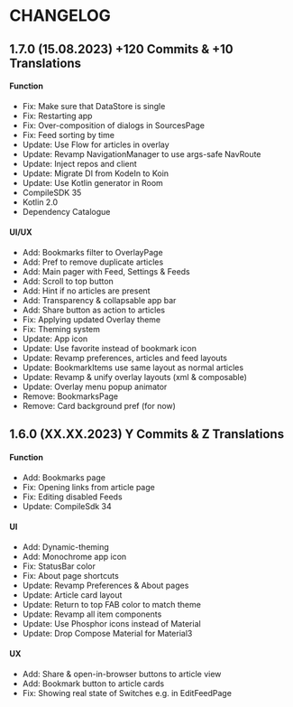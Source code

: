 CHANGELOG
=========

1.7.0 (15.08.2023) +120 Commits & +10 Translations
------------

#### Function

- Fix: Make sure that DataStore is single
- Fix: Restarting app
- Fix: Over-composition of dialogs in SourcesPage
- Fix: Feed sorting by time
- Update: Use Flow for articles in overlay
- Update: Revamp NavigationManager to use args-safe NavRoute
- Update: Inject repos and client
- Update: Migrate DI from KodeIn to Koin
- Update: Use Kotlin generator in Room
- CompileSDK 35
- Kotlin 2.0
- Dependency Catalogue

#### UI/UX

- Add: Bookmarks filter to OverlayPage
- Add: Pref to remove duplicate articles
- Add: Main pager with Feed, Settings & Feeds
- Add: Scroll to top button
- Add: Hint if no articles are present
- Add: Transparency & collapsable app bar
- Add: Share button as action to articles
- Fix: Applying updated Overlay theme
- Fix: Theming system
- Update: App icon
- Update: Use favorite instead of bookmark icon
- Update: Revamp preferences, articles and feed layouts
- Update: BookmarkItems use same layout as normal articles
- Update: Revamp & unify overlay layouts (xml & composable)
- Update: Overlay menu popup animator
- Remove: BookmarksPage
- Remove: Card background pref (for now)

1.6.0 (XX.XX.2023) Y Commits & Z Translations
------------

#### Function
- Add: Bookmarks page
- Fix: Opening links from article page
- Fix: Editing disabled Feeds
- Update: CompileSdk 34

#### UI
- Add: Dynamic-theming
- Add: Monochrome app icon
- Fix: StatusBar color
- Fix: About page shortcuts
- Update: Revamp Preferences & About pages
- Update: Article card layout
- Update: Return to top FAB color to match theme
- Update: Revamp all item components
- Update: Use Phosphor icons instead of Material
- Update: Drop Compose Material for Material3

#### UX
- Add: Share & open-in-browser buttons to article view
- Add: Bookmark button to article cards
- Fix: Showing real state of Switches e.g. in EditFeedPage
